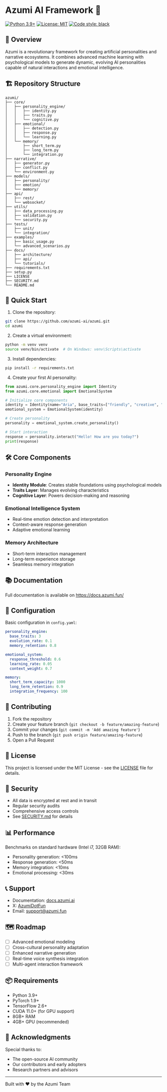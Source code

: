 # Azumi AI Framework 🤖

[![Python 3.9+](https://img.shields.io/badge/python-3.9+-blue.svg)](https://www.python.org/downloads/)
[![License: MIT](https://img.shields.io/badge/License-MIT-yellow.svg)](https://opensource.org/licenses/MIT)
[![Code style: black](https://img.shields.io/badge/code%20style-black-000000.svg)](https://github.com/psf/black)

## 🌟 Overview

Azumi is a revolutionary framework for creating artificial personalities and narrative ecosystems. It combines advanced machine learning with psychological models to generate dynamic, evolving AI personalities capable of natural interactions and emotional intelligence.

## 🏗️ Repository Structure

```
azumi/
├── core/
│   ├── personality_engine/
│   │   ├── identity.py
│   │   ├── traits.py
│   │   └── cognitive.py
│   ├── emotional/
│   │   ├── detection.py
│   │   ├── response.py
│   │   └── learning.py
│   └── memory/
│       ├── short_term.py
│       ├── long_term.py
│       └── integration.py
├── narrative/
│   ├── generator.py
│   ├── conflict.py
│   └── environment.py
├── models/
│   ├── personality/
│   ├── emotion/
│   └── memory/
├── api/
│   ├── rest/
│   └── websocket/
├── utils/
│   ├── data_processing.py
│   ├── validation.py
│   └── security.py
├── tests/
│   ├── unit/
│   └── integration/
├── examples/
│   ├── basic_usage.py
│   └── advanced_scenarios.py
├── docs/
│   ├── architecture/
│   ├── api/
│   └── tutorials/
├── requirements.txt
├── setup.py
├── LICENSE
├── SECURITY.md
└── README.md
```

## 🚀 Quick Start

1. Clone the repository:
```bash
git clone https://github.com/azumi-ai/azumi.git
cd azumi
```

2. Create a virtual environment:
```bash
python -m venv venv
source venv/bin/activate  # On Windows: venv\Scripts\activate
```

3. Install dependencies:
```bash
pip install -r requirements.txt
```

4. Create your first AI personality:
```python
from azumi.core.personality_engine import Identity
from azumi.core.emotional import EmotionalSystem

# Initialize core components
identity = Identity(name="Aria", base_traits=["friendly", "creative", "analytical"])
emotional_system = EmotionalSystem(identity)

# Create personality
personality = emotional_system.create_personality()

# Start interaction
response = personality.interact("Hello! How are you today?")
print(response)
```

## 🛠️ Core Components

### Personality Engine
- **Identity Module**: Creates stable foundations using psychological models
- **Traits Layer**: Manages evolving characteristics
- **Cognitive Layer**: Powers decision-making and reasoning

### Emotional Intelligence System
- Real-time emotion detection and interpretation
- Context-aware response generation
- Adaptive emotional learning

### Memory Architecture
- Short-term interaction management
- Long-term experience storage
- Seamless memory integration

## 📚 Documentation

Full documentation is available on https://docs.azumi.fun/

## 🔧 Configuration

Basic configuration in `config.yaml`:

```yaml
personality_engine:
  base_traits: 3
  evolution_rate: 0.1
  memory_retention: 0.8

emotional_system:
  response_threshold: 0.6
  learning_rate: 0.05
  context_weight: 0.7

memory:
  short_term_capacity: 1000
  long_term_retention: 0.9
  integration_frequency: 100
```

## 🤝 Contributing

1. Fork the repository
2. Create your feature branch (`git checkout -b feature/amazing-feature`)
3. Commit your changes (`git commit -m 'Add amazing feature'`)
4. Push to the branch (`git push origin feature/amazing-feature`)
5. Open a Pull Request

## 📄 License

This project is licensed under the MIT License - see the [LICENSE](LICENSE) file for details.

## 🔐 Security

- All data is encrypted at rest and in transit
- Regular security audits
- Comprehensive access controls
- See [SECURITY.md](SECURITY.md) for details

## 📊 Performance

Benchmarks on standard hardware (Intel i7, 32GB RAM):

- Personality generation: <100ms
- Response generation: <50ms
- Memory integration: <10ms
- Emotional processing: <30ms

## 📞 Support

- Documentation: [docs.azumi.ai](https://docs.azumi.ai)
- X: [AzumiDotFun](https://x.com/AzumiDotFun)
- Email: support@azumi.fun

## 🗺️ Roadmap

- [ ] Advanced emotional modeling
- [ ] Cross-cultural personality adaptation
- [ ] Enhanced narrative generation
- [ ] Real-time voice synthesis integration
- [ ] Multi-agent interaction framework

## 📦 Requirements

- Python 3.9+
- PyTorch 1.9+
- TensorFlow 2.6+
- CUDA 11.0+ (for GPU support)
- 8GB+ RAM
- 4GB+ GPU (recommended)

## 🙏 Acknowledgments

Special thanks to:
- The open-source AI community
- Our contributors and early adopters
- Research partners and advisors

---

Built with ❤️ by the Azumi Team
